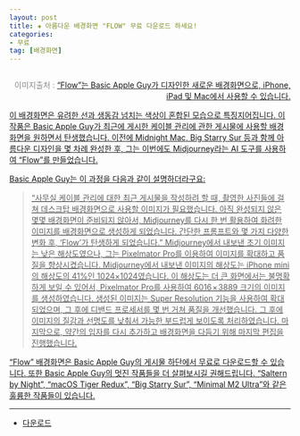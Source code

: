 ```yaml
---
layout: post  
title: ✚ 아름다운 배경화면 "FLOW" 무료 다운로드 하세요!
categories:
- 무료
tag: [배경화면]
---
```


<div class="markdown-image">
<img src="/assets/article_images/22023-08-10-wallpaper/1.jpg" alt="" align="middle"/><p style="text-align:right;  color:#878787"> 이미지출처 : <a href="https://9to5mac.com/2023/08/09/download-flow-wallpaper-iphon-mac-basic-apple-guy/ </a></p> </div>


<p class="drop-korean">
“Flow”는 Basic Apple Guy가 디자인한 새로운 배경화면으로, iPhone, iPad 및 Mac에서 사용할 수 있습니다. </p>

이 배경화면은 유려한 선과 생동감 넘치는 색상이 혼합된 모습으로 특징지어집니다. 이 작품은 Basic Apple Guy가 최근에 게시한 케이블 관리에 관한 게시물에 사용할 배경화면을 원하면서 탄생했습니다. 이전에 Midnight Mac, Big Starry Sur 등과 함께 아름다운 디자인을 몇 차례 완성한 후, 그는 이번에도 Midjourney라는 AI 도구를 사용하여 “Flow”를 만들었습니다.

Basic Apple Guy는 이 과정을 다음과 같이 설명하더라구요:
>“사무실 케이블 관리에 대한 최근 게시물을 작성하려 할 때, 촬영한 사진들에 걸쳐 데스크탑 배경화면으로 사용할 이미지가 필요했습니다. 아직 완성되지 않은 몇몇 배경화면이 준비되지 않아서, Midjourney를 다시 한 번 활용하여 화려한 이미지를 배경화면으로 생성하게 되었습니다. 간단한 프롬프트와 몇 가지 다양한 변화 후, ‘Flow’가 탄생하게 되었습니다.”
>Midjourney에서 내보낸 초기 이미지는 낮은 해상도였으나, 그는 Pixelmator Pro를 이용하여 이미지를 확대하고 품질을 향상시켰습니다. Midjourney에서 내보낸 이미지의 해상도는 iPhone mini의 해상도의 41%인 1024×1024였습니다. 이 해상도는 더 큰 화면에서는 불명확하게 보일 수 있어서, Pixelmator Pro를 사용하여 6016 × 3889 크기의 이미지를 생성하였습니다. 생성된 이미지는 Super Resolution 기능을 사용하여 확대되었으며, 그 후에 디밴드 프로세서를 몇 번 거쳐 품질을 개선했습니다. 그 후에 이미지의 질감과 선명도를 낮춰서 가능한 부드럽게 보이도록 처리하였습니다. 마지막으로, 약간의 입자를 다시 추가하고 배경화면을 다듬기 위해 마지막 편집을 진행했습니다.

“Flow” 배경화면은 Basic Apple Guy의 게시물 하단에서 무료로 다운로드할 수 있습니다. 또한 Basic Apple Guy의 멋진 작품들을 더 살펴보시길 권해드립니다. “Saltern by Night”, “macOS Tiger Redux”, “Big Starry Sur”, “Minimal M2 Ultra”와 같은 훌륭한 작품들이 있습니다.

---
* [다운로드](https://basicappleguy.com/haberdashery/flow)
